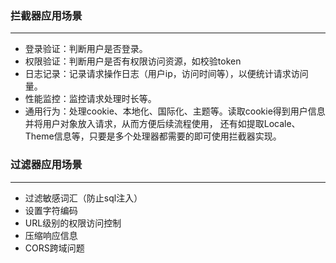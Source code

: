 ### 拦截器应用场景

---
- 登录验证：判断用户是否登录。
- 权限验证：判断用户是否有权限访问资源，如校验token
- 日志记录：记录请求操作日志（用户ip，访问时间等），以便统计请求访问量。
- 性能监控：监控请求处理时长等。
- 通用行为：处理cookie、本地化、国际化、主题等。读取cookie得到用户信息并将用户对象放入请求，从而方便后续流程使用，
还有如提取Locale、Theme信息等，只要是多个处理器都需要的即可使用拦截器实现。
  
### 过滤器应用场景

---
- 过滤敏感词汇（防止sql注入）
- 设置字符编码
- URL级别的权限访问控制
- 压缩响应信息
- CORS跨域问题